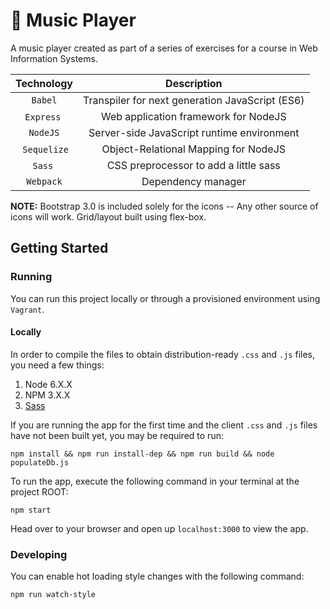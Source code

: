 # 🎵 Music Player

A music player created as part of a series of exercises for a course in Web Information Systems.

| Technology    |                     Description                    |
|:-------------:|:--------------------------------------------------:|
|  `Babel`      | Transpiler for next generation JavaScript (ES6)    |
|  `Express`    | Web application framework for NodeJS               |
|  `NodeJS`     | Server-side JavaScript runtime environment         |
|  `Sequelize`  | Object-Relational Mapping for NodeJS               |
|  `Sass`       | CSS preprocessor to add a little sass              |
|  `Webpack`    | Dependency manager                                 |

**NOTE:** Bootstrap 3.0 is included solely for the icons -- Any other source of icons will work. Grid/layout built using flex-box.

## Getting Started

### Running

You can run this project locally or through a provisioned environment using `Vagrant`.

#### Locally

In order to compile the files to obtain distribution-ready `.css` and `.js` files, you need a few things:

1. Node 6.X.X
1. NPM 3.X.X
1. [Sass](http://sass-lang.com/install)

If you are running the app for the first time and the client `.css` and `.js` files have not been built yet, you may be required to run:
```
npm install && npm run install-dep && npm run build && node populateDb.js
```

To run the app, execute the following command in your terminal at the project ROOT:
```
npm start
```

Head over to your browser and open up `localhost:3000` to view the app.

### Developing
You can enable hot loading style changes with the following command:
```
npm run watch-style
```
